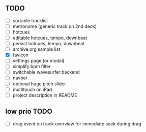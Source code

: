 
## TODO
  - [ ] sortable tracklist
  - [ ] metronome (generic track on 2nd deck)
  - [ ] hotcues
  - [ ] editable hotcues, tempo, downbeat
  - [ ] persist hotcues, tempo, downbeat
  - [ ] archive.org sample list
  - [x] favicon
  - [ ] settings page (or modal)
  - [ ] simplify bpm filter
  - [ ] switchable wavesurfer backend
  - [ ] navbar
  - [ ] optional huge pitch slider
  - [ ] multitouch on iPad
  - [ ] project description in README

## low prio TODO
  - [ ] drag event on track overview for immediate seek during drag